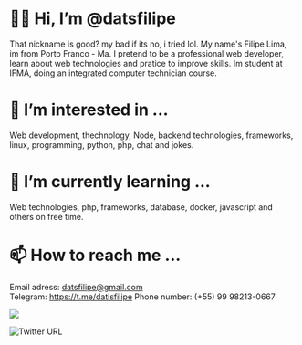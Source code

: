 #  👋🏻 Hi, I’m @datsfilipe


That nickname is good? my bad if its no, i tried lol. My name's Filipe Lima, im from Porto Franco - Ma. I pretend to be a professional web developer, learn about web technologies and pratice to improve skills. Im student at IFMA, doing an integrated computer technician course.

#  👀 I’m interested in ...


Web development, thechnology, Node, backend technologies, frameworks, linux, programming, python, php, chat and jokes.

#  🌱 I’m currently learning ...


Web technologies, php, frameworks, database, docker, javascript and others on free time.

#  📫 How to reach me ...


Email adress: datsfilipe@gmail.com  
Telegram: https://t.me/datisfilipe
Phone number: (+55) 99 98213-0667

[<img src="https://img.shields.io/badge/-datisfilipe-%23645FCE -flat-square /> <img src = https://raw.githubusercontent.com/datsfilipe/socialSvgIcons/master/telegram-light.svg?token=ASIWE563HGQHPXVWGFNTPM3ANS3ZC />" />](https://t.me/datisfilipe)

<img alt="Twitter URL" src="https://img.shields.io/twitter/url?style=social">
<!---
About.me
--->
